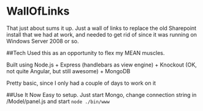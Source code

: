 # WallOfLinks
That just about sums it up.  Just a wall of links to replace the old Sharepoint install that we had at work, and needed to get rid of since it was running on Windows Server 2008 or so.

##Tech
Used this as an opportunity to flex my MEAN muscles.  

  Built using Node.js + Express (handlebars as view engine) + Knockout (OK, not quite Angular, but still awesome) + MongoDB

  Pretty basic, since I only had a couple of days to work on it
  
  
##Use It Now
Easy to setup. Just start Mongo, change connection string in /Model/panel.js and start `node ./bin/www`
